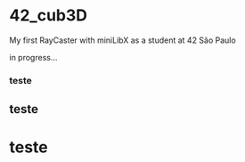 # 42_cub3D
My first RayCaster with miniLibX as a student at 42 São Paulo

in progress...

### teste
## teste
# teste
